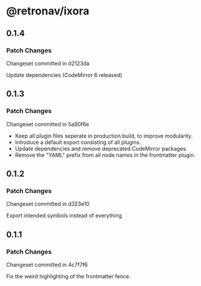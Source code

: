 # @retronav/ixora

## 0.1.4

### Patch Changes

Changeset committed in d2123da

Update dependencies (CodeMirror 6 released)

## 0.1.3

### Patch Changes

Changeset committed in 5a90f6e

-   Keep all plugin files seperate in production build, to improve modularity.
-   Introduce a default export consisting of all plugins.
-   Update dependencies and remove deprecated CodeMirror packages.
-   Remove the "YAML" prefix from all node names in the frontmatter plugin.

## 0.1.2

### Patch Changes

Changeset committed in d323e10

Export intended symbols instead of everything

## 0.1.1

### Patch Changes

Changeset committed in 4c7f7f6

Fix the weird highlighting of the frontmatter fence.
